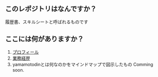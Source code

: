 ## このレポジトリはなんですか？
履歴書、スキルシートと呼ばれるものです

## ここには何がありますか？
1. [プロフィール](https://github.com/yamamotodin/cs/blob/master/career_sheet.md "プロフィール")
2. [業務経歴](https://github.com/yamamotodin/cs/blob/master/career_sheet_2.md "業務経歴")
3. yamamotodinとは何なのかをマインドマップで図示したもの Comming soon.
